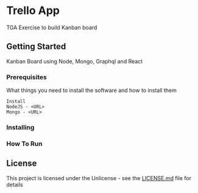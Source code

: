# Trello App
TGA Exercise to build Kanban board


## Getting Started

Kanban Board using Node, Mongo, Graphql and React

### Prerequisites

What things you need to install the software and how to install them

```
Install
NodeJS - <URL>
Mongo - <URL>
```


### Installing


### How To Run


## License

This project is licensed under the Unlicense - see the [LICENSE.md](LICENSE.md) file for details
